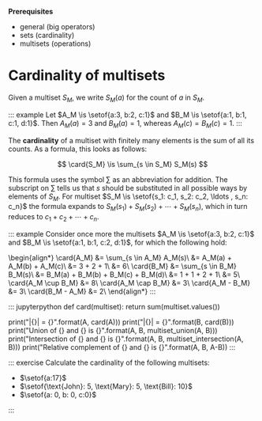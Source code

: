 **Prerequisites**

- general (big operators)
- sets (cardinality)
- multisets (operations)

# Cardinality of multisets

Given a multiset $S_M$, we write $S_M(a)$ for the count of $a$ in $S_M$.

::: example
Let $A_M \is \setof{a:3, b:2, c:1}$ and $B_M \is \setof{a:1, b:1, c:1, d:1}$.
Then $A_M(a) = 3$ and $B_M(a) = 1$, whereas $A_M(c) = B_M(c) = 1$.
:::

The **cardinality** of a multiset with finitely many elements is the sum of all its counts.
As a formula, this looks as follows:

$$
    \card{S_M} \is \sum_{s \in S_M} S_M(s)
$$

This formula uses the symbol $\sum$ as an abbreviation for addition.
The subscript on $\sum$ tells us that $s$ should be substituted in all possible ways by elements of $S_M$.
For multiset $S_M \is \setof{s_1: c_1, s_2: c_2, \ldots , s_n: c_n}$ the formula expands to $S_M(s_1) + S_M(s_2) + \cdots + S_M(s_n)$, which in turn reduces to $c_1 + c_2 + \cdots + c_n$.

::: example
Consider once more the multisets $A_M \is \setof{a:3, b:2, c:1}$ and $B_M \is \setof{a:1, b:1, c:2, d:1}$, for which the following hold:

\begin{align*}
    \card{A_M} &= \sum_{s \in A_M} A_M(s)\\
               &= A_M(a) + A_M(b) + A_M(c)\\
               &= 3 + 2 + 1\\
               &= 6\\
    \card{B_M} &= \sum_{s \in B_M} B_M(s)\\
               &= B_M(a) + B_M(b) + B_M(c) + B_M(d)\\
               &= 1 + 1 + 2 + 1\\
               &= 5\\
    \card{A_M \cup B_M} &= 8\\
    \card{A_M \cap B_M} &= 3\\
    \card{A_M - B_M} &= 3\\
    \card{B_M - A_M} &= 2\\
\end{align*}
:::

::: jupyterpython
def card(multiset):
    return sum(multiset.values())

print("|{}| = {}".format(A, card(A)))
print("|{}| = {}".format(B, card(B)))
print("Union of {} and {} is {}".format(A, B, multiset_union(A, B)))
print("Intersection of {} and {} is {}".format(A, B, multiset_intersection(A, B)))
print("Relative complement of {} and {} is {}".format(A, B, A-B))
:::

::: exercise
Calculate the cardinality of the following multisets:


- $\setof{a:17}$
- $\setof{\text{John}: 5, \text{Mary}: 5, \text{Bill}: 10}$
- $\setof{a: 0, b: 0, c:0}$

:::

